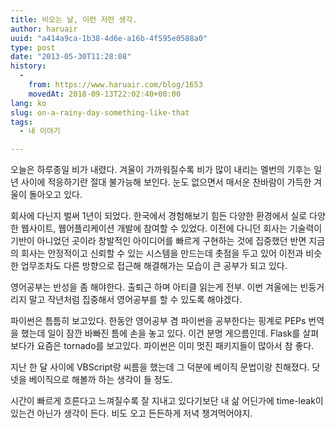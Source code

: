 ```yaml
---
title: 비오는 날, 이런 저런 생각.
author: haruair
uuid: "a414a9ca-1b38-4d6e-a16b-4f595e0588a0"
type: post
date: "2013-05-30T11:28:08"
history:
  - 
    from: https://www.haruair.com/blog/1653
    movedAt: 2018-09-13T22:02:40+00:00
lang: ko
slug: on-a-rainy-day-something-like-that
tags:
  - 내 이야기

---
```

오늘은 하루종일 비가 내렸다. 겨울이 가까워질수록 비가 많이 내리는 멜번의 기후는 일년 사이에 적응하기란 절대 불가능해 보인다. 눈도 없으면서 매서운 찬바람이 가득한 겨울이 돌아오고 있다.

회사에 다닌지 벌써 1년이 되었다. 한국에서 경험해보기 힘든 다양한 환경에서 실로 다양한 웹사이트, 웹어플리케이션 개발에 참여할 수 있었다. 이전에 다니던 회사는 기술력이 기반이 아니었던 곳이라 창발적인 아이디어를 빠르게 구현하는 것에 집중했던 반면 지금의 회사는 안정적이고 신뢰할 수 있는 시스템을 만드는데 촛점을 두고 있어 이전과 비슷한 업무조차도 다른 방향으로 접근해 해결해가는 모습이 큰 공부가 되고 있다.

영어공부는 반성을 좀 해야한다. 출퇴근 하며 아티클 읽는게 전부. 이번 겨울에는 빈둥거리지 말고 작년처럼 집중해서 영어공부를 할 수 있도록 해야겠다.

파이썬은 틈틈히 보고있다. 한동안 영어공부 겸 파이썬을 공부한다는 핑계로 PEPs 번역을 했는데 일이 잠깐 바빠진 틈에 손을 놓고 있다. 이건 분명 게으름인데. Flask를 살펴보다가 요즘은 tornado를 보고있다. 파이썬은 이미 멋진 패키지들이 많아서 참 좋다.

지난 한 달 사이에 VBScript랑 씨름을 했는데 그 덕분에 베이직 문법이랑 친해졌다. 닷넷을 베이직으로 해볼까 하는 생각이 들 정도.

시간이 빠르게 흐른다고 느껴질수록 잘 지내고 있다기보단 내 삶 어딘가에 time-leak이 있는건 아닌가 생각이 든다. 비도 오고 든든하게 저녁 챙겨먹어야지.